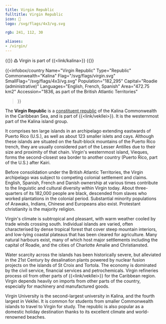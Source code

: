 ```yaml
---
title: Virgin Republic
fulltitle: Virgin Republic
icon: 🌲
logo: /svg/flags/4x3/vg.svg

rgb: 241, 112, 30

aliases:
- /virgin/
---
```

{{<note>}}
߷ Virgin is part of {{<link/kalina>}}
{{</note>}}

{{<infobox/country
	 Name="Virgin Republic"
	 Type="Republic"
	 Commonwealth="Kalina"
	 Flag="/svg/flags/virgin.svg"
	 SmallFlag="/svg/flags/4x3/vg.svg"
	 Population="182,295"
	 Capital="Roadie (administrative)"
	 Languages="English, French, Spanish"
	 Area="472.75 km2"
	 Accession="1836, as part of the British Atlantic Territories"
 >}}

The <span class="fi fi-vg"></span> **Virgin Republic** is a [constituent republic](/republics/) of the Kalina Commonwealth in the Caribbean Sea, and is part of {{<link/vekllei>}}. It is the westernmost part of the Kalina island group.

It comprises ten large islands in an archipelago extending eastwards of Puerto Rico (U.S.), as well as about 123 smaller islets and cays. Although these islands are situated on the fault-block mountains of the Puerto Rico trench, they are usually considered part of the Lesser Antilles due to their size and proximity of that chain. Virgin's westernmost island, Vieques, forms the second-closest sea border to another country (Puerto Rico, part of the U.S.) after Kairi.

Before consolidation under the British Atlantic Territories, the Virgin archipelago was subject to competing colonial settlement and claims. English, Spanish, French and Danish ownership at various times contribute to the linguistic and cultural diversity within Virgin today. About three-quarters of its 182,000 people are black, descended from slaves who worked plantations in the colonial period. Substantial minority populations of Arawaks, Indians, Chinese and Europeans also exist. Protestant christianity is the majority religion.

Virgin's climate is subtropical and pleasant, with warm weather cooled by trade winds crossing south. Individual islands are varied, often characterised by dense tropical forest that cover steep mountain interiors, and low-lying coastal plateaus that has been cleared for agriculture. Many natural harbours exist, many of which host major settlements including the capital of Roadie, and the cities of Charlotte Amalie and Christiansted.

Water scarcity across the islands has been historically severe, but alleviated in the 21st Century by desalination plants powered by nuclear fusion projects on the islands of St Croix and Tortola. The economy is dominated by the civil service, financial services and petrochemicals. Virgin refineries process oil from other parts of {{<link/vekllei>}} for the Caribbean region. Virgin depends heavily on imports from other parts of the country, especially for machinery and manufactured goods.

Virgin University is the second-largest university in Kalina, and the fourth largest in Vekllei. It is common for students from smaller Commonwealth islands to travel to Virgin for study. The republic is also popular as a domestic holiday destination thanks to its excellent climate and world-renowned beaches.

